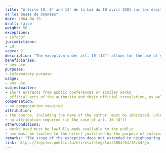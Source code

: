 ```yaml
---
title: "Article 10, 8° and 13° de la Loi du 18 avril 2001 sur les droits d’auteur, les droits voisins
et les bases de données"
date: 2004-04-18
draft: false
weight: 56
exceptions:
- info53f
jurisdictions:
- LU
score: 2
description: "The exception under art. 10 (13°) allows for the use of short extracts from public conferences or similar works, to the extent justified by the purpose of information pursued and provided that the source, including the name of the author, is indicated, unless this proves impossible. Also, the exception under art. 10 (8°) allows for the use of official acts of the authority and their official translation, as well as speeches delivered in deliberative assemblies, public hearings of the courts or political meetings. The right to separate or collect speeches is expressly reserved to the author." 
beneficiaries:
- any user
purposes: 
- informatory purpose
usage:
- any use
subjectmatter:
- short extracts from public conferences or similar works
- official acts of the authority and their official translation, as well as speeches delivered in deliberative assemblies, public hearings of the courts or political meetings
compensation:
- no compensation required
attribution: 
- the source, including the name of the author, must be indicated, unless this proves impossible (in the case of art. 10 (13°))
- no attribution required (in the case of art. 10 (8°))
otherConditions: 
- works used must be lawfully made available to the public
- use must be limited to the extent justified by the purpose of information pursued (in the case of art. 10 (13°))
remarks: "The scope of the exception does not extended to neighbouring rights under Art. 46 (1) or Art. 55. All exceptions apply mutatis mutandis to the distribution right."
link: https://legilux.public.lu/eli/etat/leg/loi/2004/04/18/n4/jo
---
```

